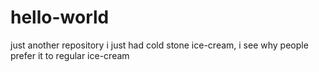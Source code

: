 # hello-world
just another repository
i just had cold stone ice-cream, i see why people prefer it to regular ice-cream
